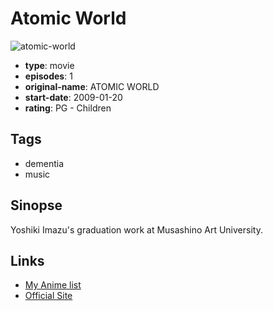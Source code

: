 # Atomic World

![atomic-world](https://cdn.myanimelist.net/images/anime/1112/103355.jpg)

-   **type**: movie
-   **episodes**: 1
-   **original-name**: ATOMIC WORLD
-   **start-date**: 2009-01-20
-   **rating**: PG - Children

## Tags

-   dementia
-   music

## Sinopse

Yoshiki Imazu's graduation work at Musashino Art University.

## Links

-   [My Anime list](https://myanimelist.net/anime/40476/Atomic_World)
-   [Official Site](https://yoshikiimazuanimation.tumblr.com/post/157604246712/atomicworld)
